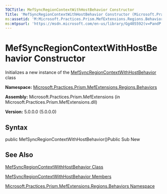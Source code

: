 ```yaml
---
TOCTitle: MefSyncRegionContextWithHostBehavior Constructor
Title: 'MefSyncRegionContextWithHostBehavior Constructor (Microsoft.Practices.Prism.MefExtensions.Regions.Behaviors)'
ms:assetid: 'M:Microsoft.Practices.Prism.MefExtensions.Regions.Behaviors.MefSyncRegionContextWithHostBehavior.\#ctor'
ms:mtpsurl: 'https://msdn.microsoft.com/en-us/library/Gg405592(v=PandP.50)'
---
```



# MefSyncRegionContextWithHostBehavior Constructor

Initializes a new instance of the [MefSyncRegionContextWithHostBehavior](https://msdn.microsoft.com/library/microsoft.practices.prism.mefextensions.regions.behaviors.mefsyncregioncontextwithhostbehavior) class

**Namespace:** [Microsoft.Practices.Prism.MefExtensions.Regions.Behaviors](https://msdn.microsoft.com/library/microsoft.practices.prism.mefextensions.regions.behaviors)
**Assembly:** Microsoft.Practices.Prism.MefExtensions (in Microsoft.Practices.Prism.MefExtensions.dll)

**Version:** 5.0.0.0 (5.0.0.0)

## Syntax

public MefSyncRegionContextWithHostBehavior()Public Sub New

## See Also

[MefSyncRegionContextWithHostBehavior Class](https://msdn.microsoft.com/library/microsoft.practices.prism.mefextensions.regions.behaviors.mefsyncregioncontextwithhostbehavior)

[MefSyncRegionContextWithHostBehavior Members](https://msdn.microsoft.com/allmembers.t:microsoft.practices.prism.mefextensions.regions.behaviors.mefsyncregioncontextwithhostbehavior)

[Microsoft.Practices.Prism.MefExtensions.Regions.Behaviors Namespace](https://msdn.microsoft.com/library/microsoft.practices.prism.mefextensions.regions.behaviors)
